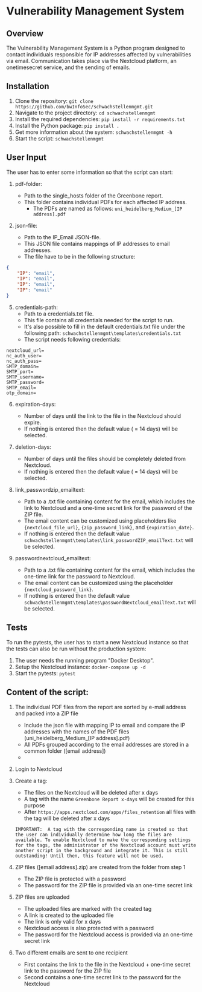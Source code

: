 # Vulnerability Management System

## Overview
The Vulnerability Management System is a Python program designed to contact individuals responsible for IP addresses affected by vulnerabilities via email. Communication takes place via the Nextcloud platform, an onetimesecret service, and the sending of emails.

## Installation
1. Clone the repository: `git clone https://github.com/bwInfoSec/schwachstellenmgmt.git`
2. Navigate to the project directory: `cd schwachstellenmgmt`
3. Install the required dependencies: `pip install -r requirements.txt`
4. Install the Python package: `pip install .`
5. Get more information about the system: `schwachstellenmgmt -h`
6. Start the script: `schwachstellenmgmt`

## User Input
The user has to enter some information so that the script can start:

1.  pdf-folder:
    - Path to the single_hosts folder of the Greenbone report.
    - This folder contains individual PDFs for each affected IP address.
        - The PDFs are named as follows: `uni_heidelberg_Medium_[IP address].pdf`

3.  json-file:
    - Path to the IP_Email JSON-file.
    - This JSON file contains mappings of IP addresses to email addresses.
    - The file have to be in the following structure: 
  
```json
{
    "IP": "email",
    "IP": "email",
    "IP": "email",
    "IP": "email"
}
```
  
5.  credentials-path:
    - Path to a credentials.txt file.
    - This file contains all credentials needed for the script to run.
    - It's also possible to fill in the default credentials.txt file under the following path: `schwachstellenmgmt\templates\credentials.txt`
    - The script needs following credentials: 
```plaintext
nextcloud_url=
nc_auth_user=
nc_auth_pass=
SMTP_domain=
SMTP_port=
SMTP_username=
SMTP_password=
SMTP_email=
otp_domain=
```

6.  expiration-days:
    - Number of days until the link to the file in the Nextcloud should expire.
    - If nothing is entered then the default value ( = 14 days) will be selected.

7.  deletion-days:
    - Number of days until the files should be completely deleted from Nextcloud.
    - If nothing is entered then the default value ( = 14 days) will be selected.
    
8.  link_passwordzip_emailtext:
    - Path to a .txt file containing content for the email, which includes the link to Nextcloud and a one-time secret link for the password of the ZIP file.
    - The email content can be customized using placeholders like `{nextcloud_file_url}`, `{zip_password_link}`, and `{expiration_date}`.
    - If nothing is entered then the default value `schwachstellenmgmt\templates\link_passwordZIP_emailText.txt` will be selected.

9.  passwordnextcloud_emailtext:
    - Path to a .txt file containing content for the email, which includes the one-time link for the password to Nextcloud.
    - The email content can be customized using the placeholder `{nextcloud_password_link}`.
    - If nothing is entered then the default value `schwachstellenmgmt\templates\passwordNextcloud_emailText.txt` will be selected.

## Tests
To run the pytests, the user has to start a new Nextcloud instance so that the tests can also be run without the production system:
1.  The user needs the running program "Docker Desktop".
2.  Setup the Nextcloud instance: `docker-compose up -d`
3.  Start the pytests: `pytest`

## Content of the script: 
1.  The individual PDF files from the report are sorted by e-mail address and packed into a ZIP file
    - Include the json file with mapping IP to email and compare the IP addresses with the names of the PDF files (uni_heidelberg_Medium_[IP address].pdf) 
    - All PDFs grouped according to the email addresses are stored in a common folder ([email address])
    - 
2.  Login to Nextcloud
   
3.  Create a tag:
    - The files on the Nextcloud will be deleted after x days
    - A tag with the name `Greenbone Report x-days` will be created for this purpose
    - After `https://apps.nextcloud.com/apps/files_retention` all files with the tag will be deleted after x days

    `IMPORTANT: 
    A tag with the corresponding name is created so that the user can individually determine how long the files are available. To enable Nextcloud to make the corresponding settings for the tags, the administrator of the Nextcloud account must write another script in the background and integrate it. This is still outstanding! Until then, this feature will not be used.`
    
4.  ZIP files ([email address].zip) are created from the folder from step 1
    - The ZIP file is protected with a password
    - The password for the ZIP file is provided via an one-time secret link

5.  ZIP files are uploaded
    - The uploaded files are marked with the created tag
    - A link is created to the uploaded file 
    - The link is only valid for x days
    - Nextcloud access is also protected with a password
    - The password for the Nextcloud access is provided via an one-time secret link

6.  Two different emails are sent to one recipient
    - First contains the link to the file in the Nextcloud + one-time secret link to the password for the ZIP file
    - Second contains a one-time secret link to the password for the Nextcloud
